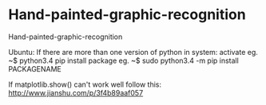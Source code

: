 # Hand-painted-graphic-recognition
Hand-painted-graphic-recognition

Ubuntu:
If there are more than one version of python in system:
activate eg. ~$ python3.4
pip install package eg. ~$ sudo python3.4 -m pip install PACKAGENAME

If matplotlib.show() can't work well follow this:
http://www.jianshu.com/p/3f4b89aaf057
